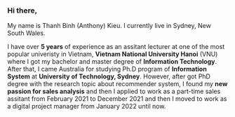 ### Hi there,

My name is Thanh Binh (Anthony) Kieu. I currently live in Sydney, New South Wales.

I have over **5 years** of experience as an assitant lecturer at one of the most popular univeristy in Vietnam, **Vietnam National University Hanoi** (VNU) where I got my bachelor and master degree of **Information Technology**. After that, I came Australia for studying Ph.D program of **Information System** at **University of Technology, Sydney**. However, after got PhD degree with the research topic about recommender system, I found my **new passion for sales analysis** and then I applied to work as a part-time sales assitant from February 2021 to December 2021 and then I moved to work as a digital project manager from January 2022 until now.       

